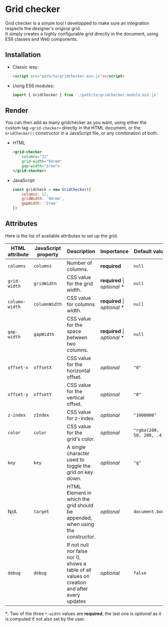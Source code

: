 # Grid checker

Grid checker is a simple tool I developped to make sure an integration respects the designer's original grid.  
It simply creates a highly configurable grid directly in the document, using ES6 classes and Web components.


## Installation

* Classic way:
    ```html
    <script src="path/to/gridchecker.min.js"></script>
    ```

* Using ES6 modules:
    ```javascript
    import { GridChecker } from './path/to/gridchecker.module.min.js'
    ```

## Render

You can then add as many gridchecker as you want, using either the custom tag `<grid-checker>` directly in the HTML document, or the `GridChecker()` constructor in a JavaScript file, or any combination of both.

* HTML

    ```html
    <grid-checker
        columns="12"
        grid-width="94rem"
        gap-width="2rem">
    </grid-checker>
    ```

* JavaScript

    ```javascript
    const gridcheck = new GridChecker({
        columns: 12,
        gridWidth: '94rem',
        gapWidth: '2rem'
    })
    ```

## Attributes

Here is the list of available attributes to set up the grid.

| HTML attribute | JavaScript property | Description | Importance | Default value
| ---- | ---------- | ----------- | ---------- | ------------- |
| `columns` | `columns` | Number of columns. | **required** | `null` |
| `grid-width` | `gridWidth` | CSS value for the grid width. | **required** \| *optional* \* | `null` |
| `column-width` | `columnWidth` | CSS value for columns width. | **required** \| *optional* \* | `null` |
| `gap-width` | `gapWidth` | CSS value for the space between two columns. | **required** \| *optional* \* | `null` |
| `offset-x` | `offsetX` | CSS value for the horizontal offset. | *optional* | `"0"` |
| `offset-y` | `offsetY` | CSS value for the vertical offset. | *optional* | `"0"` |
| `z-index` | `zIndex` | CSS value for z-index. | *optional* | `"1000000"` |
| `color` | `color` | CSS value for the grid's color. | *optional* | `"rgba(200, 50, 200, .4)"` |
| `key` | `key` | A single character used to toggle the grid on key down. | *optional* | `"g"` |
| N/A | `target` | HTML Element in which the grid should be appended, when using the constructor. | *optional* | `document.body` |
| `debug` | `debug` | If not null nor false nor 0, shows a table of all values on creation and after every updates | *optional* | `false`

\*: Two of the three `*-width` values are **required**, the last one is *optional* as it is computed if not also set by the user.